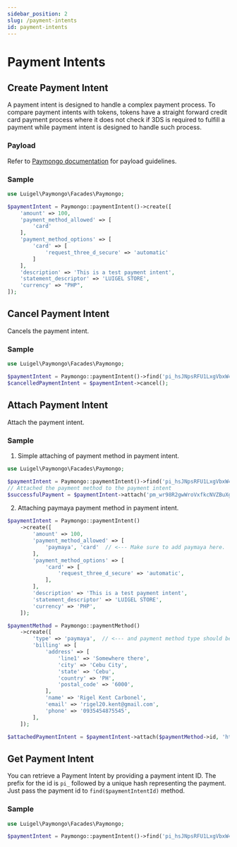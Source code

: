```yaml
---
sidebar_position: 2
slug: /payment-intents
id: payment-intents
---
```


# Payment Intents

## Create Payment Intent

A payment intent is designed to handle a complex payment process. To compare payment intents with tokens, tokens have a straight forward credit card payment process where it does not check if 3DS is required to fulfill a payment while payment intent is designed to handle such process.

### Payload

Refer to [Paymongo documentation](https://developers.paymongo.com/reference#post_payment-intents) for payload guidelines.

### Sample

```php
use Luigel\Paymongo\Facades\Paymongo;

$paymentIntent = Paymongo::paymentIntent()->create([
    'amount' => 100,
    'payment_method_allowed' => [
        'card'
    ],
    'payment_method_options' => [
        'card' => [
            'request_three_d_secure' => 'automatic'
        ]
    ],
    'description' => 'This is a test payment intent',
    'statement_descriptor' => 'LUIGEL STORE',
    'currency' => "PHP",
]);
```

## Cancel Payment Intent

Cancels the payment intent.

### Sample

```php
use Luigel\Paymongo\Facades\Paymongo;

$paymentIntent = Paymongo::paymentIntent()->find('pi_hsJNpsRFU1LxgVbxW4YJHRs6');
$cancelledPaymentIntent = $paymentIntent->cancel();
```

## Attach Payment Intent

Attach the payment intent.

### Sample
1. Simple attaching of payment method in payment intent.
```php
use Luigel\Paymongo\Facades\Paymongo;

$paymentIntent = Paymongo::paymentIntent()->find('pi_hsJNpsRFU1LxgVbxW4YJHRs6');
// Attached the payment method to the payment intent
$successfulPayment = $paymentIntent->attach('pm_wr98R2gwWroVxfkcNVZBuXg2');
```

2. Attaching paymaya payment method in payment intent.
```php 
$paymentIntent = Paymongo::paymentIntent()
    ->create([
        'amount' => 100,
        'payment_method_allowed' => [
            'paymaya', 'card'  // <--- Make sure to add paymaya here.
        ],
        'payment_method_options' => [
            'card' => [
                'request_three_d_secure' => 'automatic',
            ],
        ],
        'description' => 'This is a test payment intent',
        'statement_descriptor' => 'LUIGEL STORE',
        'currency' => 'PHP',
    ]);

$paymentMethod = Paymongo::paymentMethod()
    ->create([
        'type' => 'paymaya',  // <--- and payment method type should be paymaya
        'billing' => [
            'address' => [
                'line1' => 'Somewhere there',
                'city' => 'Cebu City',
                'state' => 'Cebu',
                'country' => 'PH',
                'postal_code' => '6000',
            ],
            'name' => 'Rigel Kent Carbonel',
            'email' => 'rigel20.kent@gmail.com',
            'phone' => '0935454875545',
        ],
    ]);

$attachedPaymentIntent = $paymentIntent->attach($paymentMethod->id, 'http://example.com/success'); // <--- And the second parameter should be the return_url.
```

## Get Payment Intent

You can retrieve a Payment Intent by providing a payment intent ID. The prefix for the id is `pi_` followed by a unique hash representing the payment. Just pass the payment id to `find($paymentIntentId)` method.

### Sample

```php
use Luigel\Paymongo\Facades\Paymongo;

$paymentIntent = Paymongo::paymentIntent()->find('pi_hsJNpsRFU1LxgVbxW4YJHRs6');
```
